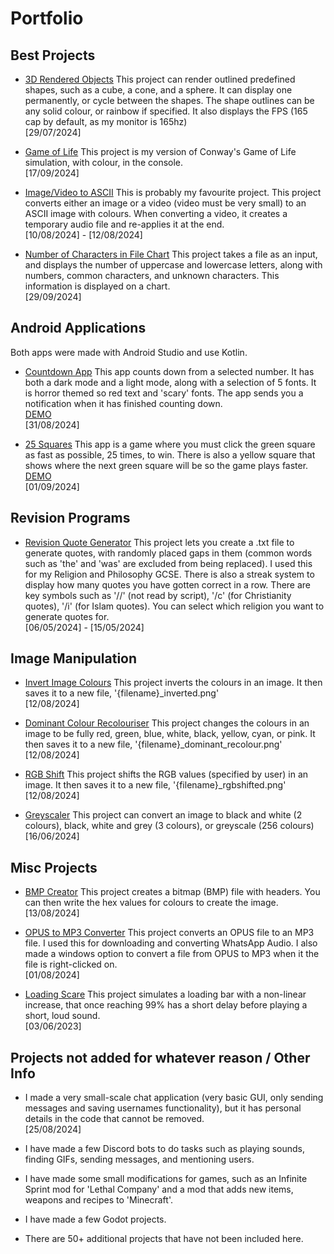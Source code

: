# Portfolio

## Best Projects
- [3D Rendered Objects](Best%20Projects/3D%20Rendered%20Objects/main.py)
  This project can render outlined predefined shapes, such as a cube, a cone, and a sphere. It can display one permanently, or cycle between the shapes. The shape outlines can be any solid colour, or rainbow if specified. It also displays the FPS (165 cap by default, as my monitor is 165hz)
  <br>[29/07/2024]
  
- [Game of Life](Best%20Projects/Game%20of%20Life/main.py)
  This project is my version of Conway's Game of Life simulation, with colour, in the console.
  <br>[17/09/2024]

- [Image/Video to ASCII](Best%20Projects/Image%20Video%20to%20ASCII/main.py)
  This is probably my favourite project.
  This project converts either an image or a video (video must be very small) to an ASCII image with colours. When converting a video, it creates a temporary audio file and re-applies it at the end.
  <br>[10/08/2024] - [12/08/2024]

- [Number of Characters in File Chart](Best%20Projects/Number%20of%20Characters%20in%20File%20Chart/main.py)
  This project takes a file as an input, and displays the number of uppercase and lowercase letters, along with numbers, common characters, and unknown characters. This information is displayed on a chart.
  <br>[29/09/2024]


## Android Applications
Both apps were made with Android Studio and use Kotlin.
- [Countdown App](Android%20Applications/Countdown%20App)
  This app counts down from a selected number. It has both a dark mode and a light mode, along with a selection of 5 fonts. It is horror themed so red text and 'scary' fonts. The app sends you a notification when it has finished counting down.
  <br>[DEMO](https://www.youtube.com/shorts/CixVAkovW0E)
  <br>[31/08/2024]

- [25 Squares](Android%20Applications/25%20Squares)
  This app is a game where you must click the green square as fast as possible, 25 times, to win. There is also a yellow square that shows where the next green square will be so the game plays faster.
  <br>[DEMO](https://www.youtube.com/shorts/Q9Syssx3PLY)
  <br>[01/09/2024]

## Revision Programs
- [Revision Quote Generator](Revision%20Programs/Revision%20Quote%20Generator/main.py)
  This project lets you create a .txt file to generate quotes, with randomly placed gaps in them (common words such as 'the' and 'was' are excluded from being replaced). I used this for my Religion and Philosophy GCSE. There is also a streak system to display how many quotes you have gotten correct in a row. There are key symbols such as '//' (not read by script), '/c' (for Christianity quotes), '/i' (for Islam quotes). You can select which religion you want to generate quotes for.
  <br>[06/05/2024] - [15/05/2024]


## Image Manipulation
- [Invert Image Colours](Image%20Manipulation/Invert%20Image%20Colours/main.py)
  This project inverts the colours in an image. It then saves it to a new file, '{filename}_inverted.png'
  <br>[12/08/2024]
  
- [Dominant Colour Recolouriser](Image%20Manipulation/Dominant%20Colour%20Recolouriser/main.py)
  This project changes the colours in an image to be fully red, green, blue, white, black, yellow, cyan, or pink. It then saves it to a new file, '{filename}_dominant_recolour.png'
  <br>[12/08/2024]
  
- [RGB Shift](Image%20Manipulation/RGB%20Shift/main.py)
  This project shifts the RGB values (specified by user) in an image. It then saves it to a new file, '{filename}_rgbshifted.png'
  <br>[12/08/2024]

- [Greyscaler](Image%20Manipulation/Greyscaler/main.py)
  This project can convert an image to black and white (2 colours), black, white and grey (3 colours), or greyscale (256 colours)
  <br>[16/06/2024]


## Misc Projects
- [BMP Creator](Misc%20Projects/BMP%20Creator/main.py)
  This project creates a bitmap (BMP) file with headers. You can then write the hex values for colours to create the image.
  <br>[13/08/2024]
  
- [OPUS to MP3 Converter](Misc%20Projects/OPUS%20to%20MP3%20Converter/main.py)
  This project converts an OPUS file to an MP3 file. I used this for downloading and converting WhatsApp Audio. I also made a windows option to convert a file from OPUS to MP3 when it the file is right-clicked on.
  <br>[01/08/2024]

- [Loading Scare](Misc%20Projects/Loading%20Scare/main.py)
  This project simulates a loading bar with a non-linear increase, that once reaching 99% has a short delay before playing a short, loud sound.
  <br>[03/06/2023]

## Projects not added for whatever reason / Other Info
- I made a very small-scale chat application (very basic GUI, only sending messages and saving usernames functionality), but it has personal details in the code that cannot be removed.
  <br>[25/08/2024]
  
- I have made a few Discord bots to do tasks such as playing sounds, finding GIFs, sending messages, and mentioning users.

- I have made some small modifications for games, such as an Infinite Sprint mod for 'Lethal Company' and a mod that adds new items, weapons and recipes to 'Minecraft'.

- I have made a few Godot projects.

- There are 50+ additional projects that have not been included here.
